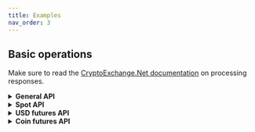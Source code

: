 ```yaml
---
title: Examples
nav_order: 3
---
```


## Basic operations
Make sure to read the [CryptoExchange.Net documentation](https://jkorf.github.io/CryptoExchange.Net/Clients.html#processing-request-responses) on processing responses.

<Details>
<Summary>
<b>General API</b>

</Summary>
<BlockQuote>

### Subaccounts management
```csharp
// Get sub account list
var subAccountBalances = await binanceClient.GeneralApi.SubAccount.GetSubAccountsAsync();

// Transfer 0.001m BTC from master account to a subaccount
var transferResult = await binanceClient.GeneralApi.SubAccount.TransferSubAccountAsync(
                    TransferAccountType.Spot, 
                    TransferAccountType.UsdtFuture, 
                    "BTC",
                    0.001m,
                    toEmail: "test@test.com");
```

### Futures collateral
```csharp
// Add collateral
var result = await binanceClient.GeneralApi.Futures.AdjustCrossCollateralLoanToValueAsync("BTC", "BUSD", 1, AdjustRateDirection.Additional);

// Get transfer history
var transferHistory = await binanceClient.GeneralApi.Futures.GetFuturesTransferHistoryAsync("BTC", DateTime.UtcNow.AddDays(-10));
```

### Mining
```csharp
// Get mining info
var result = await binanceClient.GeneralApi.Mining.GetMiningCoinListAsync();
```


</BlockQuote>
</Details>

<Details>
<Summary>
<b>Spot API</b>

</Summary>
<BlockQuote>

### Get market data
```csharp
// Getting info on all symbols
var spotSymbolData = await binanceClient.SpotApi.ExchangeData.GetExchangeInfoAsync();

// Getting ticker
var spotTickerData = await binanceClient.SpotApi.ExchangeData.GetTickersAsync();

// Getting the order book of a symbol
var spotOrderBookData = await binanceClient.SpotApi.ExchangeData.GetOrderBookAsync("BTCUSDT");

// Getting recent trades of a symbol
var spotTradeHistoryData = await binanceClient.SpotApi.ExchangeData.GetTradeHistoryAsync("BTCUSDT");
```

### Requesting balances
Account info includes a list of balances
```csharp
var spotAccountInfo = await binanceClient.SpotApi.Account.GetAccountInfoAsync();
```
### Placing order
```csharp
// Placing a buy limit order for 0.001 BTC at a price of 50000USDT each
var orderData = await binanceClient.SpotApi.Trading.PlaceOrderAsync(
                "BTCUSDT",
                OrderSide.Buy,
                SpotOrderType.Limit,
                0.001m,
                50000,
                timeInForce: TimeInForce.GoodTillCanceled);
				
// Placing a market buy order for 50USDT				
var orderData = await binanceClient.SpotApi.Trading.PlaceOrderAsync(
                "BTCUSDT",
                OrderSide.Buy,
                SpotOrderType.Market,
                quoteQuantity: 50);
										
// Place a stop loss order, place a limit order of 0.001 BTC at 39000USDT each when the last trade price drops below 40000USDT
var orderData = await binanceClient.SpotApi.Trading.PlaceOrderAsync(
                "BTCUSDT",
                OrderSide.Buy,
                SpotOrderType.StopLossLimit,
                0.001m,
                39000,
                timeInForce: TimeInForce.GoodTillCancel,
                stopPrice: 40000);
```

### Requesting a specific order
```csharp
// Request info on order with id `1234`
var orderData = await binanceClient.SpotApi.Trading.GetOrderAsync("BTCUSDT", 1234);
```

### Requesting order history
```csharp
// Get all orders conform the parameters
 var ordersData = await binanceClient.SpotApi.Trading.GetOrdersAsync("BTCUSDT");
```

### Cancel order
```csharp
// Cancel order with id `1234`
var orderData = await binanceClient.SpotApi.Trading.CancelOrderAsync("BTCUSDT", 1234);
```

### Get user trades
```csharp
var userTradesResult = await binanceClient.SpotApi.Trading.GetUserTradesAsync("BTCUSDT");
```

### Subscribing to market data updates
```csharp
var subscribeResult = await binanceSocketClient.SpotStreams.SubscribeToAllTickerUpdatesAsync(data =>
{
	// Handle ticker data
});
```

### Subscribing to order updates
```csharp
var listenKey = await binanceClient.SpotApi.Account.StartUserStreamAsync();
if (!listenKey.Success)
{
	// Handler failure
	return;
}
var sub = await binanceSocketClient.SpotStreams.SubscribeToUserDataUpdatesAsync(listenKey.Data, 
	data =>
	{
		// Handle order update
	},
	data =>
	{
		// Handle oco order update
	},
	data =>
	{
		// Handle account balance update, caused by trading
	}, 
	data =>
	{
		// Handle account balance update, caused by withdrawal/deposit or transfers
	});
```

</BlockQuote>
</Details>

<Details>
<Summary>
<b>USD futures API</b>

</Summary>
<BlockQuote>

### Get market data
```csharp
// Getting info on all symbols
var usdFuturesSymbolData = await binanceClient.UsdFuturesApi.ExchangeData.GetExchangeInfoAsync();

// Getting ticker
var usdFuturesTickerData = await binanceClient.UsdFuturesApi.ExchangeData.GetTickersAsync();

// Getting the order book of a symbol
var usdFuturesOrderBookData = await binanceClient.UsdFuturesApi.ExchangeData.GetOrderBookAsync("BTCUSDT");

// Getting recent trades of a symbol
var usdFuturesTradeHistoryData = await binanceClient.UsdFuturesApi.ExchangeData.GetTradeHistoryAsync("BTCUSDT");
```

### Requesting balances
```csharp
var balanceData = await binanceClient.UsdFuturesApi.Account.GetBalancesAsync();
```
### Placing order
```csharp
// Placing a buy limit order for 0.001 BTC at a price of 50000USDT each
var orderData = await binanceClient.UsdFuturesApi.Trading.PlaceOrderAsync(
                "BTCUSDT",
                OrderSide.Buy,
                FuturesOrderType.Limit,
                0.001m,
                50000,
                timeInForce: TimeInForce.GoodTillCanceled);
															
// Place a stop loss order, place a limit order of 0.001 BTC at 39000USDT each when the last trade price drops below 40000USDT
var orderData =  await binanceClient.UsdFuturesApi.Trading.PlaceOrderAsync(
                "BTCUSDT",
                OrderSide.Buy,
                FuturesOrderType.Stop,
                0.001m,
                39000,
                timeInForce: Binance.Net.Enums.TimeInForce.GoodTillCanceled,
                stopPrice: 40000);
				
// Place a buy market order and set TakeProfit/StopLoss for the position ( result checking omitted )
var openPositionResult = await binanceClient.UsdFuturesApi.Trading.PlaceOrderAsync("BTCUSDT", OrderSide.Buy, FuturesOrderType.Market, 0.001m);
var stopLossResult = await binanceClient.UsdFuturesApi.Trading.PlaceOrderAsync("BTCUSDT", OrderSide.Sell, FuturesOrderType.StopMarket, quantity: null, closePosition: true, stopPrice: 40000);
var takeProfitResult = await binanceClient.UsdFuturesApi.Trading.PlaceOrderAsync("BTCUSDT", OrderSide.Sell, FuturesOrderType.TakeProfitMarket, quantity: null, closePosition: true, stopPrice: 43000);
```

### Requesting a specific order
```csharp
// Request info on order with id `1234`
var orderData = await binanceClient.UsdFuturesApi.Trading.GetOrderAsync("BTCUSDT", 1234);
```

### Requesting order history
```csharp
// Get all orders conform the parameters
 var ordersData = await binanceClient.UsdFuturesApi.Trading.GetOrdersAsync("BTCUSDT");
```

### Cancel order
```csharp
// Cancel order with id `1234`
var orderData = await binanceClient.UsdFuturesApi.Trading.CancelOrderAsync("BTCUSDT", 1234);
```

### Get user trades
```csharp
var userTradesResult = await binanceClient.UsdFuturesApi.Trading.GetUserTradesAsync("BTCUSDT");
```

### Subscribing to market data updates
```csharp
var subscribeResult = await binanceSocketClient.UsdFuturesStreams.SubscribeToAllTickerUpdatesAsync(data => 
{
	// Handle ticker data
});
```

### Subscribing to order updates
```csharp
var listenKey = await binanceClient.UsdFuturesApi.Account.StartUserStreamAsync();
if (!listenKey.Success)
{
	// Handler failure
	return;
}
var sub = await binanceSocketClient.UsdFuturesStreams.SubscribeToUserDataUpdatesAsync(listenKey.Data,
	data =>
	{
		// Handle leverage update
	},
	data =>
	{
		// Handle margin update
	},
	data =>
	{
		// Handle account balance update, caused by trading
	},
	data =>
	{
		// Handle order update
	},
	data =>
	{
		// Handle listen key expired
	});
```

</BlockQuote>
</Details>

<Details>
<Summary>
<b>Coin futures API</b>

</Summary>
<BlockQuote>

### Get market data
```csharp
// Getting info on all symbols
var coinFuturesSymbolData = await binanceClient.CoinFuturesApi.ExchangeData.GetExchangeInfoAsync();

// Getting ticker
var coinFuturesTickerData = await binanceClient.CoinFuturesApi.ExchangeData.GetTickersAsync();

// Getting the order book of a symbol
var coinFuturesOrderBookData = await binanceClient.CoinFuturesApi.ExchangeData.GetOrderBookAsync("BTCUSD_PERP");

// Getting recent trades of a symbol
var coinFuturesTradeHistoryData = await binanceClient.CoinFuturesApi.ExchangeData.GetTradeHistoryAsync("BTCUSD_PERP");
```

### Requesting balances
```csharp
var balanceData = await binanceClient.CoinFuturesApi.Account.GetBalancesAsync();
```
### Placing order
```csharp
// Placing a buy limit order for 100 contracts at a price of 50000USDT each
var orderData = await binanceClient.CoinFuturesApi.Trading.PlaceOrderAsync(
                "BTCUSD_200925",
                OrderSide.Buy,
                FuturesOrderType.Limit,
                100, 
                50000,
                timeInForce: TimeInForce.GoodTillCanceled);
```

### Requesting a specific order
```csharp
// Request info on order with id `1234`
var orderData = await binanceClient.CoinFuturesApi.Trading.GetOrderAsync("BTCUSD_PERP", 1234);
```

### Requesting order history
```csharp
// Get all orders conform the parameters
 var ordersData = await binanceClient.CoinFuturesApi.Trading.GetOrdersAsync("BTCUSD_PERP");
```

### Cancel order
```csharp
// Cancel order with id `1234`
var orderData = await binanceClient.CoinFuturesApi.Trading.CancelOrderAsync("BTCUSD_PERP", 1234);
```

### Get user trades
```csharp
var userTradesResult = await binanceClient.CoinFuturesApi.Trading.GetUserTradesAsync();
```

### Subscribing to market data updates
```csharp
var subscribeResult = await binanceSocketClient.CoinFuturesStreams.SubscribeToAllTickerUpdatesAsync(data =>
{
	// Handle ticker data
});
```

### Subscribing to order updates
```csharp
var listenKey = await binanceClient.CoinFuturesApi.Account.StartUserStreamAsync();
if (!listenKey.Success)
{
	// Handler failure
	return;
}
var sub = await binanceSocketClient.CoinFuturesApi.SubscribeToUserDataUpdatesAsync(listenKey.Data,
	data =>
	{
		// Handle leverage update
	},
	data =>
	{
		// Handle margin update
	},
	data =>
	{
		// Handle account balance update, caused by trading
	},
	data =>
	{
		// Handle order update
	},
	data =>
	{
		// Handle listen key expired
	});
```

</BlockQuote>
</Details>
